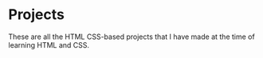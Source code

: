 # Projects
These are all the HTML CSS-based projects that I have made at the time of learning HTML and CSS.
